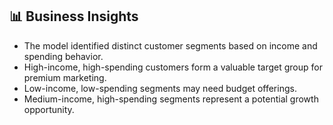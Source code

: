 ## 📊 Business Insights

- The model identified distinct customer segments based on income and spending behavior.
- High-income, high-spending customers form a valuable target group for premium marketing.
- Low-income, low-spending segments may need budget offerings.
- Medium-income, high-spending segments represent a potential growth opportunity.
